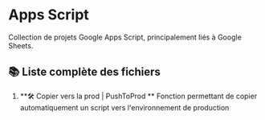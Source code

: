 # Apps Script  

Collection de projets Google Apps Script, principalement liés à Google Sheets.

## 📚 Liste complète des fichiers

1. **🛠️ Copier vers la prod | PushToProd ** 
   Fonction permettant de copier automatiquement un script vers l'environnement de production
